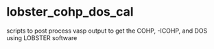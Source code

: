 # lobster_cohp_dos_cal
scripts to post process vasp output to get the COHP, -ICOHP, and DOS using LOBSTER software
